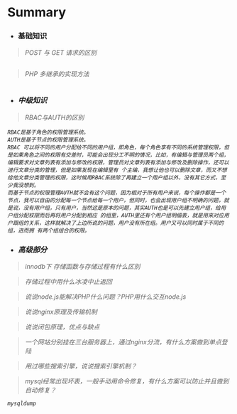# Summary

* ### 基础知识<i id="basic" />

> POST 与 GET 请求的区别

```

```



> PHP 多继承的实现方法

```

```



* ### 中级知识<i id="middle" />

> RBAC与AUTH的区别
```
RBAC是基于角色的权限管理系统。
AUTH是基于节点的权限管理系统。
RBAC 可以将不同的用户分配给不同的用户组，即角色，每个角色享有不同的系统管理权限，但是如果角色之间的权限有交差时，可能会出现分工不明的情况，比如，有编辑与管理员两个组，编辑要求对文章列表有添加与修改的权限，管理员对文章列表有添加与修改及删除操作，还可以进行文章分类的管理，但是如果发现在编辑里有 个主编，我想让他也可以删除文章，而又不想给他文章分类管理的权限，这时候用RBAC系统除了再建立一个用户组以外，没有其它方式，至少我没想到。
而基于节点的权限管理AUTH就不会有这个问题，因为相对于所有用户来说，每个操作都是一个节点，我可以自由的分配每一个节点给每一个用户，但同时，也会出现用户组不明确的问题，就是说，没有用户组，只有用户，当然这是原本的问题，其实AUTH也是可以先建立用户组，给用户组分配权限而后再将用户分配到相应 的组里，AUTH里还有个用户组明细表，就是用来对应用户跟组的关系，这样就解决了上边所说的问题，用户没有所在组。用户又可以同时属于不同的组，进而拥 有两个组组合的权限。
```

* ### 高级部分 <i id="hight" />

> innodb下 存储函数与存储过程有什么区别

> 存储过程中用什么冰凌中止返回

> 说说node.js能解决PHP什么问题？PHP用什么交互node.js

> 说说nginx原理及传输机制

> 说说闭包原理，优点与缺点

> 一个网站分别挂在三台服务器上，通过nginx分流，有什么方案做到单点登陆

> 用过哪些搜索引擎，说说搜索引擎机制？

> mysql经常出现坏表，一般手动用命令修复，有什么方案可以防止并且做到自动修复？
```
mysqldump
```


